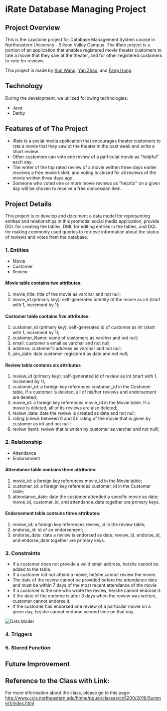 # iRate Database Managing Project
## Project Overview
This is the capstone project for Database Management System course in Northeastern University - Silicon Valley Campus. The iRate project is a portion of an application that enables registered movie theater customers to rate a movie that they saw at the theater, and for other registered customers to vote for reviews.


This project is made by [Xun Wang](https://xw321.github.io/), [Yan Zhao](https://yzhao430.github.io/), and [Fang Hong](https://sososummer88.github.io/).

## Technology
During the development, we utilized following technologies:
* Java
* Derby

## Features of of The Project
* iRate is a social media application that encourages theater customers to rate a movie that they saw at the theater in the past week and write a short review.
* Other customers can vote one review of a particular movie as "helpful" each day.
* The writer of the top rated review of a movie written three days earlier receives a free movie ticket, and voting is closed for all reviews of the movie written three days ago. 
* Someone who voted one or more movie reviews as "helpful" on a given day will be chosen to receive a free concession item. 

## Project Details
This project is to develop and document a data model for representing entities and relationships in this promotial social media application, provide DDL for creating the tables, DML for editing entries in the tables, and DQL for making commonly used queries to retrieve information about the status of reviews and votes from the database. 

### 1. Entities
* Movie
* Customer
* Review

#### Movie table contains two attributes:
1) movie_title: title of the movie as varchar and not null;
2) movie_id (primary key): self-generated identity of the movie as int (start with 1, increment by 1);

#### Customer table contains five attributes:
1) customer_id (primary key): self-generated id of customer as int (start with 1, increment by 1);
2) customer_Name: name of customers as varchar and not null;
3) email: customer's email as varchar and not null;
4) address: customer's address as varchar and not null;
5) join_date: date customer registered as date and not null;

#### Review table contains six attributes
1) review_id (primary key): self-generated id of review as int (start with 1, increment by 1);
2) customer_id: a foreign key references customer_id in the Customer table. If a customer is deleted, all of his/her reviews and endorsement are deleted;
3) movie_id: a foreign key references movie_id in the Movie table. If a movie is deleted, all of its reviews are also deleted;
4) review_date: date the review is created as date and not null;
5) rating (check between 0 and 5): rating of the movie that is given by customer as int and not null;
6) review (text): review that is writen by customer as varchar and not nulll;


### 2. Relationship
* Attendance
* Endorsement

#### Attendance table contains three attributes:
1) movie_id: a foreign key references movie_id in the Movie table;
2) customer_id: a foreign key references customer_id in the Customer table;
3) attendance_date: date the customer attended a specific movie as date;
movie_id, customer_id, and attendance_date together are primary keys.

#### Endorsement table contains three attributes:
1) review_id: a foreign key references review_id in the review table;
2) endorse_id: id of an endorsement;
3) endorse_date: date a review is endorsed as date;
review_id, endorse_id, and endorse_date together are primary keys. 

### 3. Constraints 
* If a customer does not provide a valid email address, he/she cannot be added to the table.
* If a customer did not attend a movie, he/she cannot review the movie.
* The date of the review cannot be provided before the attendance date and must be within 7 days of the most recent attendance of the movie
* If a customer is the one who wrote the review, he/she cannot endorse it.
* If the date of the endorse is after 3 days when the review was written, customer cannot endorse it.
* If the customer has endorsed one review of a particular movie on a given day, he/she cannot endorse second time on that day.

![Data Model](https://github.com/xw321/iRate-Movie-Ratings/blob/master/iRate%20data%20model.png)

### 4. Triggers

### 5. Stored Function


## Future Improvement


## Reference to the Class with Link:
For more information about the class, please go to this page:
http://www.ccis.northeastern.edu/home/pgust/classes/cs5200/2019/Summer1/index.html
